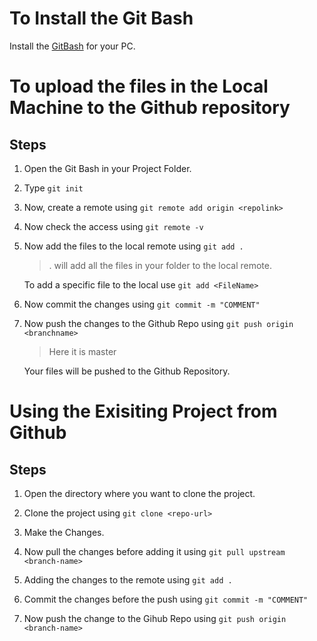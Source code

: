 # To Install the Git Bash
 Install the [GitBash](https://git-scm.com/downloads) for your PC.


# To upload the files in the Local Machine to the Github repository
## Steps
1. Open the Git Bash in your Project Folder.
2. Type 
`git init`
3. Now, create a remote using 
   `git remote add origin <repolink>`
4. Now check the access using
   `git remote -v`
5. Now add the files to the local remote using
   `git add .`
   > . will add all the files in your folder to the local remote.

   To add a specific file to the local use
   `git add <FileName>`

6. Now commit the changes using 
   `git commit -m "COMMENT"`
7. Now push the changes to the Github Repo using 
   `git push origin <branchname>`
   > Here it is master
   
   Your files will be pushed to the Github Repository.   


# Using the Exisiting Project from Github

## Steps
   1. Open the directory where you want to clone the project.
      
   2. Clone the project using 
      `git clone <repo-url>`

   3. Make the Changes.

   4. Now pull the changes before adding it using 
      `git pull upstream <branch-name>`

   5. Adding the changes to the remote using
      `git add .`

   6. Commit the changes before the push using
      `git commit -m "COMMENT"`

   7. Now push the change to the Gihub Repo using 
      `git push origin <branch-name>`